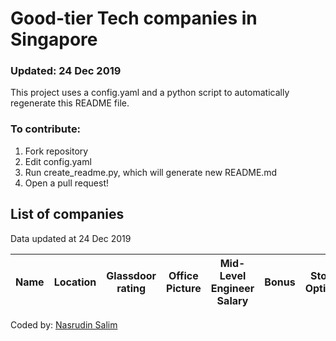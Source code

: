 
# Good-tier Tech companies in Singapore
### Updated: 24 Dec 2019
This project uses a config.yaml and a python script to automatically regenerate this README file.

### To contribute:
1. Fork repository
2. Edit config.yaml 
3. Run create_readme.py, which will generate new README.md
4. Open a pull request!


## List of companies
Data updated at 24 Dec 2019


| Name | Location | Glassdoor rating | Office Picture | Mid-Level Engineer Salary | Bonus | Stock Options | Pantry | Annual Leaves | Company size | Company revenue | Insurance | Notes |
|----|--------|----------------|------------------------------|-------------------------|-----|-------------|------|-------------|------------|---------------|---------|-----|

Coded by: [Nasrudin Salim](http://nasrudinsalim.com)